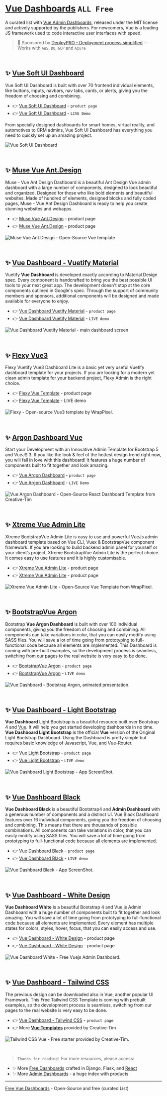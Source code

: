 # [Vue Dashboards](https://github.com/admin-dashboards/vue-dashboard) `ALL Free`

A curated list with [Vue Admin Dashboards](https://github.com/admin-dashboards/vue-dashboard), released under the MIT license and actively supported by the publishers. For newcomers, Vue is a leading JS framework used to code interactive user interfaces with speed.

> 🚀 Sponsored by [DeployPRO - Deployment process simplified](https://deploypro.dev/) — Works with `AWS`, `DO`, `GCP` and `Azure`

<br />

## ✨ [Vue Soft UI Dashboard](https://www.creative-tim.com/product/vue-soft-ui-dashboard?AFFILIATE=128200)

Vue Soft UI Dashboard is built with over 70 frontend individual elements, like buttons, inputs, navbars, nav tabs, cards, or alerts, giving you the freedom of choosing and combining.

- 👉 [Vue Soft UI Dashboard](https://www.creative-tim.com/product/vue-soft-ui-dashboard?AFFILIATE=128200) - `product page`
- 👉 [Vue Soft UI Dashboard](https://demos.creative-tim.com/vue-soft-ui-dashboard/#/dashboard?AFFILIATE=128200) - `LIVE Demo`

From specially designed dashboards for smart homes, virtual reality, and automotives to CRM admins, Vue Soft UI Dashboard has everything you need to quickly set up an amazing project.

![Vue Soft UI Dashboard](https://user-images.githubusercontent.com/51854817/179401191-950eab0b-a382-4866-a2b8-3ee50e8e01b3.png)

<br /> 

## ✨ [Muse Vue Ant.Design](https://www.creative-tim.com/product/muse-vue-ant-design-dashboard?AFFILIATE=128200)

Muse - Vue Ant Design Dashboard is a beautiful Ant Design Vue admin dashboard with a large number of components, designed to look beautiful and organized.
Designed for those who like bold elements and beautiful websites. Made of hundred of elements, designed blocks and fully coded pages, Muse - Vue Ant Design Dashboard is ready to help you create stunning websites and webapps.

- 👉 [Muse Vue Ant.Design](https://www.creative-tim.com/product/muse-vue-ant-design-dashboard?AFFILIATE=128200) - product page
- 👉 [Muse Vue Ant.Design](https://demos.creative-tim.com/muse-vue-ant-design-dashboard/#/dashboard?AFFILIATE=128200) - product page

![Muse Vue Ant.Design - Open-Source Vue template](https://user-images.githubusercontent.com/51854817/179388910-7d125c9e-4d82-472b-ba68-5b0e0bbbad2d.png) 

<br />

## ✨ [Vue Dashboard - Vuetify Material](https://www.creative-tim.com/product/vuetify-material-dashboard?AFFILIATE=128200)

Vuetify **Vue Dashboard** is developed exactly according to Material Design spec. Every component is handcrafted to bring you the best possible UI tools to your next great app. The development doesn't stop at the core components outlined in Google's spec. Through the support of community members and sponsors, additional components will be designed and made available for everyone to enjoy.

- 👉 [Vue Dashboard Vuetify Material](https://www.creative-tim.com/product/vuetify-material-dashboard?AFFILIATE=128200) - `product page`
- 👉 [Vue Dashboard Vuetify Material](https://demos.creative-tim.com/vuetify-material-dashboard/#/?AFFILIATE=128200) - `LIVE demo` 

![Vue Dashboard Vuetify Material - main dashboard screen](https://raw.githubusercontent.com/admin-dashboards/vue-dashboard/master/media/vuetify-material-dashboard-screen.png)

<br />

## ✨ [Flexy Vue3](https://www.wrappixel.com/templates/flexy-vuejs-admin-free/?ref=157)

Flexy Vuetify Vue3 Dashboard Lite is a basic yet very useful Vuetify dashboard template for your projects. If you are looking for a modern yet clean admin template for your backend project, Flexy Admin is the right choice.

- 👉 [Flexy Vue Template](https://www.wrappixel.com/templates/flexy-vuejs-admin-free/?ref=157) - product page
- 👉 [Flexy Vue Template](https://flexy-vuejs-free.netlify.app/dashboard) - LIVE demo

![Flexy - Open-source Vue3 template by WrapPixel.](https://user-images.githubusercontent.com/51854817/186126220-ef01d34a-d5a4-40e5-85fa-8260066c9771.png)

<br /> 

## ✨ [Argon Dashboard Vue](https://www.creative-tim.com/product/vue-argon-dashboard?AFFILIATE=128200) 

Start your Development with an Innovative Admin Template for Bootstrap 5 and VueJS 3. If you like the look & feel of the hottest design trend right now, you will fall in love with this dashboard! It features a huge number of components built to fit together and look amazing. 

- 👉 [Vue Argon Dashboard](https://www.creative-tim.com/product/vue-argon-dashboard?AFFILIATE=128200) - `product page`
- 👉 [Vue Argon Dashboard](https://demos.creative-tim.com/vue-argon-dashboard/#/dashboard-default?AFFILIATE=128200) - `LIVE Demo`

![Vue Argon Dashboard - Open-Source React Dashboard Template from Creative-Tim](https://user-images.githubusercontent.com/51854817/179171871-e91164e2-176b-47e6-acfa-a44d451b5400.png)

<br /> 

## ✨ [Xtreme Vue Admin Lite](https://www.wrappixel.com/templates/xtreme-vuesax-admin-lite/?ref=157)

Xtreme BootstrapVue Admin Lite is easy to use and powerful VueJs admin dashboard template based on Vue CLI, Vuex & BootstrapVue component framework. If you are looking to build backend admin panel for yourself or your client’s project, Xtreme BootstrapVue Admin Lite is the perfect choice. It comes easy to use features and it is highly customisable. 

- 👉 [Xtreme Vue Admin Lite](https://www.wrappixel.com/templates/xtreme-vuesax-admin-lite/?ref=157) - product page
- 👉 [Xtreme Vue Admin Lite](https://www.wrappixel.com/templates/xtreme-vuesax-admin-lite/?ref=157) - product page

![Xtreme Vue Admin Lite - Open-Source Vue Template from WrapPixel.](https://user-images.githubusercontent.com/51070104/181697344-9744bb49-14c7-419c-97db-952757308ce4.jpg)

<br />

## ✨ [BootstrapVue Argon](https://www.creative-tim.com/product/bootstrap-vue-argon-dashboard?AFFILIATE=128200)

Bootstrap **Vue Argon Dashboard** is built with over 100 individual components, giving you the freedom of choosing and combining. All components can take variations in color, that you can easily modify using SASS files. You will save a lot of time going from prototyping to full-functional code because all elements are implemented. This Dashboard is coming with pre-built examples, so the development process is seamless, switching from our pages to the real website is very easy to be done.

- 👉 [BootstrapVue Argon](https://www.creative-tim.com/product/bootstrap-vue-argon-dashboard?AFFILIATE=128200) - `product page`
- 👉 [BootstrapVue Argon](https://demos.creative-tim.com/bootstrap-vue-argon-dashboard/#/dashboard?AFFILIATE=128200) - `LIVE demo`

![Vue Dashboard - Bootstrap Argon, animated presentation.](https://raw.githubusercontent.com/admin-dashboards/vue-dashboard/master/media/vue-dashboard-argon-screen-maps.png)

<br />

## ✨ [Vue Dashboard - Light Bootstrap](https://www.creative-tim.com/product/vue-light-bootstrap-dashboard?AFFILIATE=128200)

**Vue Dashboard** Light Bootstrap is a beautiful resource built over Bootstrap 4 and [Vue](https://vuejs.org/). It will help you get started developing dashboards in no time. **Vue Dashboard Light Bootstrap** is the official **Vue** version of the Original Light Bootstrap Dashboard. Using the Dashboard is pretty simple but requires basic knowledge of Javascript, Vue, and Vue-Router.

- 👉 [Vue Light Bootstrap](https://www.creative-tim.com/product/vue-light-bootstrap-dashboard?AFFILIATE=128200) - `product page`
- 👉 [Vue Light Bootstrap](https://demos.creative-tim.com/vue-light-bootstrap-dashboard/#/admin/overview?AFFILIATE=128200) - `LIVE demo`

![Vue Dashboard Light Bootstrap - App ScreenShot.](https://raw.githubusercontent.com/admin-dashboards/vue-dashboard/master/media/vue-light-bootstrap-screen.png)

<br />

## ✨ [Vue Dashboard Black](https://www.creative-tim.com/product/vue-black-dashboard?AFFILIATE=128200)

**Vue Dashboard Black** is a beautiful Bootstrap4 and **Admin Dashboard** with a generous number of components and a distinct UI. Vue Black Dashboard features over 16 individual components, giving you the freedom of choosing and combining. This means that there are thousands of possible combinations. All components can take variations in color, that you can easily modify using SASS files. You will save a lot of time going from prototyping to full-functional code because all elements are implemented.
 
- 👉 [Vue Dashboard Black](https://www.creative-tim.com/product/vue-black-dashboard?AFFILIATE=128200) - `product page`
- 👉 [Vue Dashboard Black](https://demos.creative-tim.com/vue-black-dashboard/#/dashboard?AFFILIATE=128200) - `LIVE demo`

![Vue Dashboard Black - App ScreenShot.](https://raw.githubusercontent.com/admin-dashboards/vue-dashboard-black/master/media/vue-dashboard-black-screen.png)

<br />

## ✨ [Vue Dashboard - White Design](https://www.creative-tim.com/product/vue-white-dashboard?AFFILIATE=128200)

**Vue Dashboard White** is a beautiful Bootstrap 4 and Vue.js Admin Dashboard with a huge number of components built to fit together and look amazing. You will save a lot of time going from prototyping to full-functional code because all elements are implemented.
Every element has multiple states for colors, styles, hover, focus, that you can easily access and use. 

- 👉 [Vue Dashboard - White Design](https://www.creative-tim.com/product/vue-white-dashboard?AFFILIATE=128200) - product page
- 👉 [Vue Dashboard - White Design](https://www.creative-tim.com/product/vue-white-dashboard?AFFILIATE=128200) - product page

![Vue Dashboard White - Free Vuejs Admin Dashboard.](https://raw.githubusercontent.com/admin-dashboards/vue-dashboard-white-design/master/media/vue-dashboard-white-design-screen.png)

<br />

## ✨ [Vue Dashboard - Tailwind CSS](https://www.creative-tim.com/product/vue-notus?AFFILIATE=128200)

The previous design can be downloaded also in Vue, another popular UI Framework. This Free Tailwind CSS Template is coming with prebuilt examples, so the development process is seamless, switching from our pages to the real website is very easy to be done.

- 👉 [Vue Dashboard - Tailwind CSS](https://www.creative-tim.com/product/vue-notus?AFFILIATE=128200) - `product page`
- 👉 More **[Vue Templates](https://bit.ly/3lkqRV4)** provided by Creative-Tim 

![Tailwind CSS Vue - Free starter provided by Creative-Tim.](https://raw.githubusercontent.com/admin-dashboards/tailwind-css-free-starters/main/media/tailwind-css-vue-notus-free-starter.jpg)

<br />

> `Thanks for reading!` For more resources, please access:

- ✨ More [Free Dashboards](https://appseed.us/admin-dashboards/open-source) crafted in Django, Flask, and [React](https://appseed.us/apps/react)
- ✨ More [Admin Dashboards](https://www.admin-dashboards.com/) - a huge index with products

---
[Free Vue Dashboards](https://github.com/admin-dashboards/vue-dashboard) - Open-Source and free (curated List)
